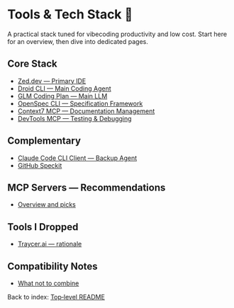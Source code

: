 # Tools & Tech Stack 🧰

A practical stack tuned for vibecoding productivity and low cost. Start here for an overview, then dive into dedicated pages.

## Core Stack
- [Zed.dev — Primary IDE](./zed.md)
- [Droid CLI — Main Coding Agent](./droid-cli.md)
- [GLM Coding Plan — Main LLM](./glm-coding-plan.md)
- [OpenSpec CLI — Specification Framework](./openspec-cli.md)
- [Context7 MCP — Documentation Management](./context7-mcp.md)
- [DevTools MCP — Testing & Debugging](./devtools-mcp.md)

## Complementary
- [Claude Code CLI Client — Backup Agent](./claude-code-cli.md)
- [GitHub Speckit](./github-speckit.md)

## MCP Servers — Recommendations
- [Overview and picks](./mcp-servers.md)

## Tools I Dropped
- [Traycer.ai — rationale](./tools-i-dropped.md)

## Compatibility Notes
- [What not to combine](./compatibility.md)

Back to index: [Top‑level README](../../README.md)
